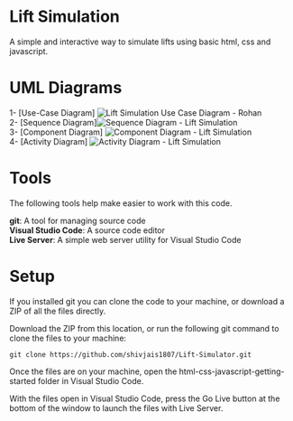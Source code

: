 # Lift Simulation
A simple and interactive way to simulate lifts using basic html, css and javascript.

# UML Diagrams
1- [Use-Case Diagram] ![Lift Simulation Use Case Diagram - Rohan](https://user-images.githubusercontent.com/78433013/164129831-b8a48054-56de-49f9-803a-03c52be858e5.png)
<br />
2- [Sequence Diagram]![Sequence Diagram - Lift Simulation](https://user-images.githubusercontent.com/78433013/164129864-e86be779-bb80-4b78-862d-0946d31e77b2.png)
 <br />
3- [Component Diagram] ![Component Diagram - Lift Simulation](https://user-images.githubusercontent.com/78433013/164129877-d7d54796-3d89-4313-a73b-1ef0f4c1d68b.png) <br />
4- [Activity Diagram] ![Activity Diagram - Lift Simulation](https://user-images.githubusercontent.com/78433013/164129906-5c98043c-59c7-43b9-8e75-8ac7e06877de.png)
 <br />


# Tools
The following tools help make easier to work with this code.


**git**: A tool for managing source code <br />
**Visual Studio Code**: A source code editor <br />
**Live Server**: A simple web server utility for Visual Studio Code <br />

# Setup
If you installed git you can clone the code to your machine, or download a ZIP of all the files directly.

Download the ZIP from this location, or run the following git command to clone the files to your machine:
```
git clone https://github.com/shivjais1807/Lift-Simulator.git
```
Once the files are on your machine, open the html-css-javascript-getting-started folder in Visual Studio Code.

With the files open in Visual Studio Code, press the Go Live button at the bottom of the window to launch the files with Live Server.
